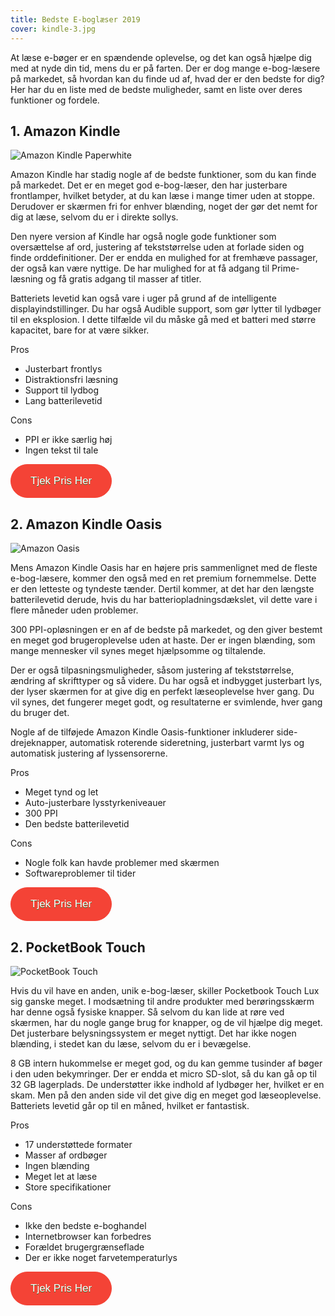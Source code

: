 ```yaml
---
title: Bedste E-boglæser 2019
cover: kindle-3.jpg
---
```


At læse e-bøger er en spændende oplevelse, og det kan også hjælpe dig med at nyde din tid, mens du er på farten. Der er dog mange e-bog-læsere på markedet, så hvordan kan du finde ud af, hvad der er den bedste for dig? Her har du en liste med de bedste muligheder, samt en liste over deres funktioner og fordele.

## 1. Amazon Kindle


![Amazon Kindle Paperwhite](./Amazon-Kindle-Paperwhite-4-8GB-(2018).jpg)

Amazon Kindle har stadig nogle af de bedste funktioner, som du kan finde på markedet. Det er en meget god e-bog-læser, den har justerbare frontlamper, hvilket betyder, at du kan læse i mange timer uden at stoppe. Derudover er skærmen fri for enhver blænding, noget der gør det nemt for dig at læse, selvom du er i direkte sollys.


Den nyere version af Kindle har også nogle gode funktioner som oversættelse af ord, justering af tekststørrelse uden at forlade siden og finde orddefinitioner. Der er endda en mulighed for at fremhæve passager, der også kan være nyttige. De har mulighed for at få adgang til Prime-læsning og få gratis adgang til masser af titler.


Batteriets levetid kan også vare i uger på grund af de intelligente displayindstillinger. Du har også Audible support, som gør lytter til lydbøger til en eksplosion. I dette tilfælde vil du måske gå med et batteri med større kapacitet, bare for at være sikker.

Pros
- Justerbart frontlys
- Distraktionsfri læsning
- Support til lydbog
- Lang batterilevetid

Cons
- PPI er ikke særlig høj
- Ingen tekst til tale

<a href="https://www.computersalg.dk/i/5035496/amazon-kindle-paperwhite-ebook/?utm_source=adtraction&utm_medium=affiliate&utm_campaign=adtraction&at_gd=4274E08D2B30453B4372FC9F60FBC133D9632539" target="_blank"  style="background-color:#f44336; 
	border-radius:28px;
	border:1px solid #f44336;
	display:inline-block;
	cursor:pointer;
	color:#ffffff;
	font-family:Arial;
	font-size:17px;
	padding:16px 31px;
	text-decoration:none;
	text-shadow:0px 1px 0px #2f6627;" >Tjek Pris Her</a>

## 2. Amazon Kindle Oasis

![Amazon Oasis](./Amazon-Kindle-Paperwhite-4-8GB-(2018).jpg)

Mens Amazon Kindle Oasis har en højere pris sammenlignet med de fleste e-bog-læsere, kommer den også med en ret premium fornemmelse. Dette er den letteste og tyndeste tænder. Dertil kommer, at det har den længste batterilevetid derude, hvis du har batteriopladningsdækslet, vil dette vare i flere måneder uden problemer. 

300 PPI-opløsningen er en af ​​de bedste på markedet, og den giver bestemt en meget god brugeroplevelse uden at haste. Der er ingen blænding, som mange mennesker vil synes meget hjælpsomme og tiltalende.

Der er også tilpasningsmuligheder, såsom justering af tekststørrelse, ændring af skrifttyper og så videre. Du har også et indbygget justerbart lys, der lyser skærmen for at give dig en perfekt læseoplevelse hver gang. Du vil synes, det fungerer meget godt, og resultaterne er svimlende, hver gang du bruger det. 

Nogle af de tilføjede Amazon Kindle Oasis-funktioner inkluderer side-drejeknapper, automatisk roterende sideretning, justerbart varmt lys og automatisk justering af lyssensorerne.

Pros
- Meget tynd og let
- Auto-justerbare lysstyrkeniveauer
- 300 PPI
- Den bedste batterilevetid

Cons
- Nogle folk kan havde problemer med skærmen
- Softwareproblemer til tider

<a href="https://www.computersalg.dk/i/5723442/amazon-kindle-oasis-ebook-laeser-8/?utm_source=adtraction&utm_medium=affiliate&utm_campaign=adtraction&at_gd=4274E08D2B30453B4372FC9F60FBC133D9632539" target="_blank"  style="background-color:#f44336; 
	border-radius:28px;
	border:1px solid #f44336;
	display:inline-block;
	cursor:pointer;
	color:#ffffff;
	font-family:Arial;
	font-size:17px;
	padding:16px 31px;
	text-decoration:none;
	text-shadow:0px 1px 0px #2f6627;" >Tjek Pris Her</a>

## 2. PocketBook Touch

![PocketBook Touch](./pocketbook.jpg)

Hvis du vil have en anden, unik e-bog-læser, skiller Pocketbook Touch Lux sig ganske meget. I modsætning til andre produkter med berøringsskærm har denne også fysiske knapper. Så selvom du kan lide at røre ved skærmen, har du nogle gange brug for knapper, og de vil hjælpe dig meget. Det justerbare belysningssystem er meget nyttigt. Det har ikke nogen blænding, i stedet kan du læse, selvom du er i bevægelse.

8 GB intern hukommelse er meget god, og du kan gemme tusinder af bøger i den uden bekymringer. Der er endda et micro SD-slot, så du kan gå op til 32 GB lagerplads. De understøtter ikke indhold af lydbøger her, hvilket er en skam. Men på den anden side vil det give dig en meget god læseoplevelse. Batteriets levetid går op til en måned, hvilket er fantastisk.

Pros
- 17 understøttede formater
- Masser af ordbøger
- Ingen blænding
- Meget let at læse
- Store specifikationer

Cons
- Ikke den bedste e-boghandel
- Internetbrowser kan forbedres
- Forældet brugergrænseflade
- Der er ikke noget farvetemperaturlys

<a href="https://www.computersalg.dk/i/4725296/pocketbook-touch-lux-4-ebook-laeser/?utm_source=adtraction&utm_medium=affiliate&utm_campaign=adtraction&at_gd=4274E08D2B30453B4372FC9F60FBC133D9632539" target="_blank"  style="background-color:#f44336; 
	border-radius:28px;
	border:1px solid #f44336;
	display:inline-block;
	cursor:pointer;
	color:#ffffff;
	font-family:Arial;
	font-size:17px;
	padding:16px 31px;
	text-decoration:none;
	text-shadow:0px 1px 0px #2f6627;" >Tjek Pris Her</a>

    